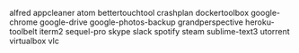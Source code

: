 alfred
appcleaner
atom
bettertouchtool
crashplan
dockertoolbox
google-chrome
google-drive
google-photos-backup
grandperspective
heroku-toolbelt
iterm2
sequel-pro
skype
slack
spotify
steam
sublime-text3
utorrent
virtualbox
vlc
